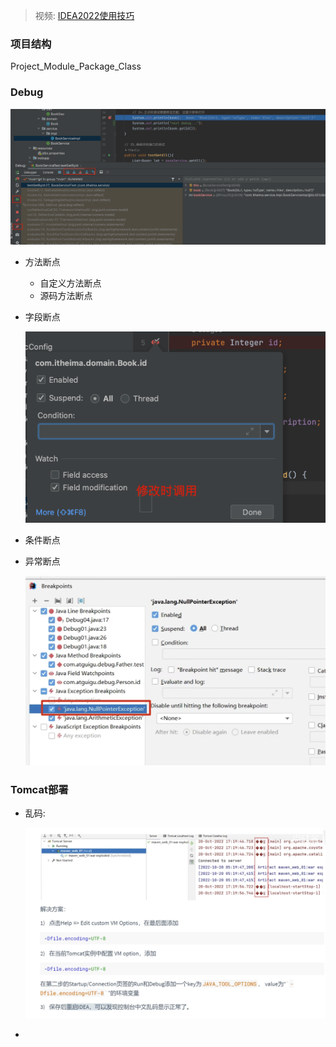 > 视频: [IDEA2022使用技巧](https://www.bilibili.com/video/BV1CK411d7aA/?p=22&spm_id_from=333.1007.top_right_bar_window_history.content.click)

### 项目结构

Project_Module_Package_Class



### Debug

![image-20221126230123792](assets/IEDA使用手册/image-20221126230123792.png)

- 方法断点

  - 自定义方法断点
  - 源码方法断点

- 字段断点

  ![image-20221126230328639](assets/IEDA使用手册/image-20221126230328639.png)

- 条件断点

- 异常断点

  ![image-20221127004021817](assets/IEDA使用手册/image-20221127004021817.png)



### Tomcat部署

- 乱码:

  ![image-20221127004522618](assets/IEDA使用手册/image-20221127004522618.png)

- 

